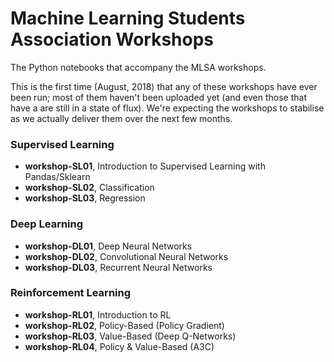 # Machine Learning Students Association Workshops

The Python notebooks that accompany the MLSA workshops.

This is the first time (August, 2018) that any of these workshops have ever been run; most of them haven't been uploaded yet (and even those that have a are still in a state of flux). We're expecting the workshops to stabilise as we actually deliver them over the next few months.

### Supervised Learning
* **workshop-SL01**, Introduction to Supervised Learning with Pandas/Sklearn
* **workshop-SL02**, Classification
* **workshop-SL03**, Regression

### Deep Learning
* **workshop-DL01**, Deep Neural Networks
* **workshop-DL02**, Convolutional Neural Networks
* **workshop-DL03**, Recurrent Neural Networks

### Reinforcement Learning
* **workshop-RL01**, Introduction to RL
* **workshop-RL02**, Policy-Based (Policy Gradient)
* **workshop-RL03**, Value-Based (Deep Q-Networks)
* **workshop-RL04**, Policy & Value-Based (A3C)

